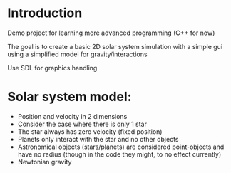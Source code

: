 
# Introduction

Demo project for learning more advanced programming (C++ for now)

The goal is to create a basic 2D solar system simulation with a simple gui
using a simplified model for gravity/interactions

Use SDL for graphics handling


# Solar system model:
* Position and velocity in 2 dimensions
* Consider the case where there is only 1 star
* The star always has zero velocity (fixed position)
* Planets only interact with the star and no other objects
* Astronomical objects (stars/planets) are considered point-objects and have no radius (though in the code they might, to no effect currently)
* Newtonian gravity






